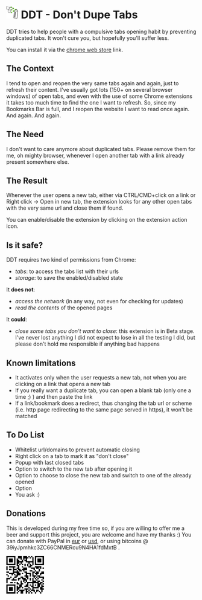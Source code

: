 # ![Logo](resources/logo.png?raw=true "Logo") DDT - Don't Dupe Tabs

DDT tries to help people with a compulsive tabs opening habit by preventing duplicated tabs. It won't cure you, but hopefully you'll suffer less.

You can install it via the [chrome web store](https://chrome.google.com/webstore/detail/ddt-dont-dupe-tabs/ncbjbdeipjpnhfeggbbdkiibhpjaieef) link.

## The Context

I tend to open and reopen the very same tabs again and again, just to refresh their content. I've usually got lots (150+ on several browser windows) of open tabs, and even with the use of some Chrome extensions it takes too much time to find the one I want to refresh. So, since my Bookmarks Bar is full, and I reopen the website I want to read once again. And again. And again.


## The Need

I don't want to care anymore about duplicated tabs. Please remove them for me, oh mighty browser, whenever I open another tab with  a link already present somewhere else.


## The Result

Whenever the user opens a new tab, either via CTRL/CMD+click on a link or Right click -> Open in new tab, the extension looks for any other open tabs with the very same url and close them if found.

You can enable/disable the extension by clicking on the extension action icon.


## Is it safe?

DDT requires two kind of permissions from Chrome:

 - *tabs*: to access the tabs list with their urls
 - *storage*: to save the enabled/disabled state

It **does not**:

 - *access the network* (in any way, not even for checking for updates)
 - *read the contents* of the opened pages

It **could**:

 - *close some tabs you don't want to close*: this extension is in Beta stage. I've never lost anything I did not expect to lose in all the testing I did, but please don't hold me responsible if anything bad happens


## Known limitations

 - It activates only when the user requests a new tab, not when you are clicking on a link that opens a new tab
 - If you really want a duplicate tab, you can open a blank tab (only one a time ;) ) and then paste the link
 - If a link/bookmark does a redirect, thus changing the tab url or scheme (i.e. http page redirecting to the same page served in https), it won't be matched


## To Do List

 - Whitelist url/domains to prevent automatic closing
 - Right click on a tab to mark it as "don't close"
 - Popup with last closed tabs
 - Option to switch to the new tab after opening it
 - Option to choose to close the new tab and switch to one of the already opened
 - Option
 - You ask :)


## Donations

This is developed during my free time so, if you are willing to offer me a beer and support this project, you are welcome and have my thanks :)
You can donate with PayPal in [eur](https://www.paypal.com/cgi-bin/webscr?cmd=_s-xclick&hosted_button_id=D5GENHECQFG9W) or [usd](https://www.paypal.com/cgi-bin/webscr?cmd=_s-xclick&hosted_button_id=73ZJDZ9UAH2J8), or using bitcoins @ 39iyJpmhkc3ZC66CNMERcu9N4HA1fdMxtB .

<img src="resources/39iyJpmhkc3ZC66CNMERcu9N4HA1fdMxtB.png?raw=true" alt="bitcoin address" width="100" />

